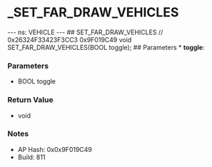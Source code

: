 # _SET_FAR_DRAW_VEHICLES

--- ns: VEHICLE --- ## SET_FAR_DRAW_VEHICLES  // 0x26324F33423F3CC3 0x9F019C49 void SET_FAR_DRAW_VEHICLES(BOOL toggle);   ## Parameters * **toggle**:

### Parameters
* BOOL toggle

### Return Value
* void

### Notes
* AP Hash: 0x0x9F019C49
* Build: 811

